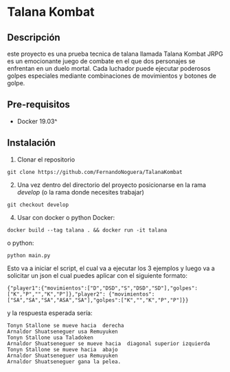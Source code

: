 # Talana Kombat

## Descripción
este proyecto es una prueba tecnica de talana llamada Talana Kombat JRPG es un emocionante juego de combate en el que dos personajes se enfrentan en un duelo mortal. 
Cada luchador puede ejecutar poderosos golpes especiales mediante combinaciones de movimientos y botones de golpe.

## Pre-requisitos

-   Docker 19.03^

## Instalación 

1. Clonar el repositorio
```
git clone https://github.com/FernandoNoguera/TalanaKombat
```

2. Una vez dentro del directorio del proyecto posicionarse en la rama _develop_
   (o la rama donde necesites trabajar)
```
git checkout develop
```

4. Usar con docker o python
Docker:
```
docker build --tag talana . && docker run -it talana
```

o python:
```
python main.py
```

Esto va a iniciar el script, el cual va a ejecutar los 3 ejemplos y luego va a solicitar un json el cual puedes aplicar con el siguiente formato:
```
{"player1":{"movimientos":["D","DSD","S","DSD","SD"],"golpes":["K","P","","K","P"]},"player2": {"movimientos":["SA","SA","SA","ASA","SA"],"golpes":["K","","K","P","P"]}}
```

y la respuesta esperada sería:
```
Tonyn Stallone se mueve hacia  derecha
Arnaldor Shuatseneguer usa Remuyuken
Tonyn Stallone usa Taladoken
Arnaldor Shuatseneguer se mueve hacia  diagonal superior izquierda
Tonyn Stallone se mueve hacia  abajo
Arnaldor Shuatseneguer usa Remuyuken
Arnaldor Shuatseneguer gana la pelea.
```